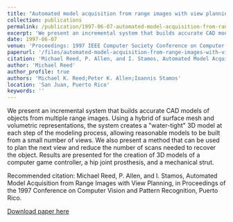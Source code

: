```yaml
---
title: "Automated model acquisition from range images with view planning"
collection: publications
permalink: /publication/1997-06-07-automated-model-acquisition-from-range-images-with-view-planning
excerpt: 'We present an incremental system that builds accurate CAD models of objects from multiple range images.'
date: 1997-06-07
venue: 'Proceedings: 1997 IEEE Computer Society Conference on Computer Vision and Pattern Recognition, June 17-19, 1997, San Juan, Puerto Rico'
paperurl: '/files/automated-model-acquisition-from-range-images-with-view-planning.pdf'
citation: 'Michael Reed, P. Allen, and I. Stamos, Automated Model Acquisition from Range Images with View Planning, in Proceedings of the 1997 Conference on Computer Vision and Pattern Recognition, Puerto Rico.'
author: 'Michael Reed'
author_profile: true
authors: 'Michael K. Reed;Peter K. Allen;Ioannis Stamos'
location: 'San Juan, Puerto Rico'
keywords: ''
---
```

We present an incremental system that builds accurate CAD models of objects from multiple range images. Using a hybrid of surface mesh and volumetric representations, the system creates a &quot;water-tight&quot; 3D model at each step of the modeling process, allowing reasonable models to be built from a small number of views. We also present a method that can be used to plan the next view and reduce the number of scans needed to recover the object. Results are presented for the creation of 3D models of a computer game controller, a hip joint prosthesis, and a mechanical strut.

Recommended citation: Michael Reed, P. Allen, and I. Stamos, Automated Model Acquisition from Range Images with View Planning, in Proceedings of the 1997 Conference on Computer Vision and Pattern Recognition, Puerto Rico.

<a href='/files/automated-model-acquisition-from-range-images-with-view-planning.pdf'>Download paper here</a>
